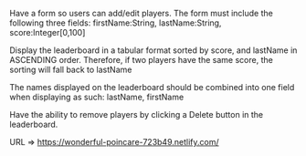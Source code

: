 Have a form so users can add/edit players. The form must include the following three fields: firstName:String, lastName:String, score:Integer[0,100]

Display the leaderboard in a tabular format sorted by score, and lastName in ASCENDING order. Therefore, if two players have the same score, the sorting will fall back to lastName

The names displayed on the leaderboard should be combined into one field when displaying as such: lastName, firstName

Have the ability to remove players by clicking a Delete button in the leaderboard.


URL => https://wonderful-poincare-723b49.netlify.com/
